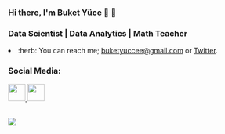 ### Hi there, I'm Buket Yüce :maple_leaf: :herb: 

### Data Scientist | Data Analytics | Math Teacher 

  <li>:herb: You can reach me; <a href="buketyuccee@gmail.com">buketyuccee@gmail.com</a> or <a href="https://twitter.com/bukittyy">Twitter</a>.</li>

### Social Media:

 [<img height="35" width="35" src="https://cdn-icons-png.flaticon.com/512/174/174857.png" />
][linked.in]
[<img height="35" width="35" src="https://upload.wikimedia.org/wikipedia/commons/thumb/4/4f/Twitter-logo.svg/2491px-Twitter-logo.svg.png" />
][twitter]

<br />

<img src="https://github-readme-stats.vercel.app/api?username=buketyuce&theme=tokyonight">

[linked.in]: https://www.linkedin.com/in/buketyuce/
[twitter]: https://twitter.com/bukittyy

